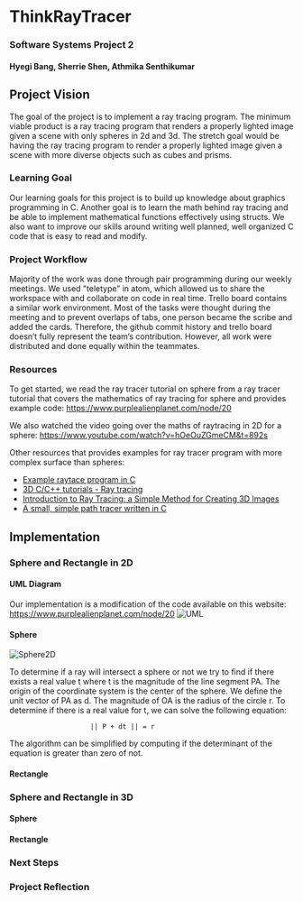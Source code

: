 # ThinkRayTracer
### Software Systems Project 2
#### Hyegi Bang, Sherrie Shen, Athmika Senthikumar

## Project Vision
The goal of the project is to implement a ray tracing program. The minimum viable product is a ray tracing program that renders a properly lighted image given a scene with only spheres in 2d and 3d. The stretch goal would be having the ray tracing program to render a properly lighted image given a scene with more diverse objects such as cubes and prisms.

### Learning Goal
Our learning goals for this project is to build up knowledge about graphics programming in C. Another goal is to learn the math behind ray tracing and be able to implement mathematical functions effectively using structs. We also want to improve our skills around writing well planned, well organized C code that is easy to read and modify.

### Project Workflow
Majority of the work was done through pair programming during our weekly meetings. We used "teletype” in atom, which allowed us to share the workspace with and collaborate on code in real time. Trello board contains a similar work environment. Most of the tasks were thought during the meeting and to prevent overlaps of tabs, one person became the scribe and added the cards. Therefore, the github commit history and trello board doesn’t fully represent the team’s contribution. However, all work were distributed and done equally within the teammates.


### Resources
To get started, we read the ray tracer tutorial on sphere from a ray tracer tutorial that covers the mathematics of ray tracing for sphere and provides example code: https://www.purplealienplanet.com/node/20
</br>

We also watched the video going over the maths of raytracing in 2D for a sphere: https://www.youtube.com/watch?v=hOeOuZGmeCM&t=892s
</br>

Other resources that provides examples for ray tracer program with more complex surface than spheres:
* [Example raytace program in C](https://www.purplealienplanet.com/node/20)
* [3D C/C++ tutorials - Ray tracing](http://www.3dcpptutorials.sk/index.php?id=16)
* [Introduction to Ray Tracing: a Simple Method for Creating 3D Images](https://www.scratchapixel.com/lessons/3d-basic-rendering/introduction-to-ray-tracing/ray-tracing-practical-example)
* [A small, simple path tracer written in C](https://github.com/VKoskiv/c-ray)

## Implementation
### Sphere and Rectangle in 2D

#### UML Diagram
Our implementation is a modification of the code available on this website: https://www.purplealienplanet.com/node/20
![UML](https://github.com/xieruishen/ThinkRayTracer/blob/master/reports/image/UML.jpg)


#### Sphere

![Sphere2D](https://github.com/xieruishen/ThinkRayTracer/blob/master/reports/image/sphere2d.jpg)


To determine if a ray will intersect a sphere or not we try to find if there exists a real value t where t is the magnitude of the line segment PA. The origin of the coordinate system is the center of the sphere. We define the unit vector of PA as d. The magnitude of OA is the radius of the circle r. To determine if there is a real value for t, we can solve the following equation:

                        || P + dt || = r

The algorithm can be simplified by computing if the determinant of the equation is greater than zero of not.

#### Rectangle
### Sphere and Rectangle in 3D
#### Sphere
#### Rectangle

### Next Steps

### Project Reflection
